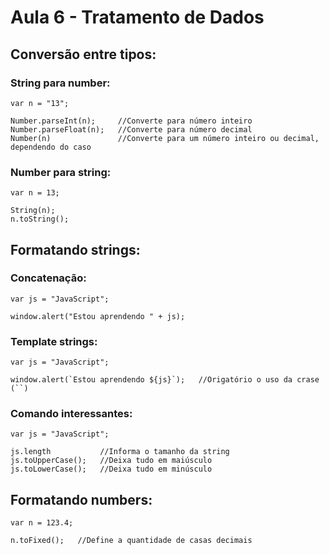 # Aula 6 - Tratamento de Dados

## Conversão entre tipos:

### String para number:

```
var n = "13";

Number.parseInt(n);     //Converte para número inteiro
Number.parseFloat(n);   //Converte para número decimal
Number(n)               //Converte para um número inteiro ou decimal, dependendo do caso
```

### Number para string:

```
var n = 13;

String(n);
n.toString();
```

## Formatando strings:

### Concatenação:

```
var js = "JavaScript";

window.alert("Estou aprendendo " + js);
```

### Template strings:

```
var js = "JavaScript";

window.alert(`Estou aprendendo ${js}`);   //Origatório o uso da crase (``)
```

### Comando interessantes:

```
var js = "JavaScript";

js.length           //Informa o tamanho da string
js.toUpperCase();   //Deixa tudo em maiúsculo
js.toLowerCase();   //Deixa tudo em minúsculo
```

## Formatando numbers:

```
var n = 123.4;

n.toFixed();   //Define a quantidade de casas decimais
```